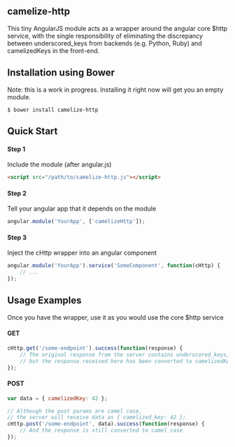 camelize-http
-------------

This tiny AngularJS module acts as a wrapper around the angular core $http service, with the single responsibility of eliminating the discrepancy between underscored_keys from backends (e.g. Python, Ruby) and camelizedKeys in the front-end.

## Installation using Bower

Note: this is a work in progress. Installing it right now will get you an empty module.

    $ bower install camelize-http

## Quick Start

#### Step 1

Include the module (after angular.js)

```html
<script src="/path/to/camelize-http.js"></script>
```

#### Step 2

Tell your angular app that it depends on the module

```javascript
angular.module('YourApp', ['camelizeHttp']);
```

#### Step 3

Inject the cHttp wrapper into an angular component

```javascript
angular.module('YourApp').service('SomeComponent', function(cHttp) {
    // ...
});
```

## Usage Examples

Once you have the wrapper, use it as you would use the core $http service

#### GET

```javascript
cHttp.get('/some-endpoint').success(function(response) {
    // The original response from the server contains underscored_keys, 
    // but the response received here has been converted to camelizedKeys
});
```

#### POST

```javascript
var data = { camelizedKey: 42 };

// Although the post params are camel case,
// the server will receive data as { camelized_key: 42 };
cHttp.post('/some-endpoint', data).success(function(response) {
    // And the response is still converted to camel case
});
```
